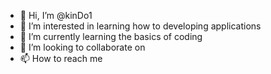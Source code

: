 - 👋 Hi, I’m @kinDo1
- 👀 I’m interested in learning how to developing applications 
- 🌱 I’m currently learning the basics of coding 
- 💞️ I’m looking to collaborate on 
- 📫 How to reach me 

<!---
kinDo1997/kinDo1997 is a ✨ special ✨ repository because its `README.md` (this file) appears on your GitHub profile.
You can click the Preview link to take a look at your changes.
--->
